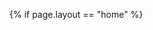 <script type="text/javascript" src="{{site.baseurl}}/js/smooth-scroll.min.js"></script>
<script type="text/javascript">
    (function() {
        var header = document.getElementById("header");
        var headerHeight = getHeaderHeight() + 5;

        function getHeaderHeight() {
            //return header.getBoundingClientRect().height;
            var position = header.getBoundingClientRect();
            return position.height;
        }

        var scroll = new SmoothScroll('a[href*="#"]', {
            // Speed & Easing
            speed: 500, // Integer. How fast to complete the scroll in milliseconds
            offset: headerHeight // Integer or Function returning an integer. How far to offset the scrolling anchor location in pixels
        });

        window.onresize = function(event) {
            headerHeight = getHeaderHeight();
        };
    })();
</script>
{% if page.layout == "home" %}
    <script type="text/javascript">
        (function() {
            'use strict';

            var windowHeight = calculateHeight();

            var sections = document.querySelectorAll('section [id]');
            var navLinks = document.querySelectorAll('nav div a[href^="{{site.baseurl}}/#"]');

            function getClosestSection() {
                var index = -1;
                var max = 0;
                for(var i = 0, n = sections.length; i < n; i++) {
                    var percentage = getPercentage(sections[i]);

                    if(percentage <= 0) {
                        continue;
                    }

                    if(index == -1 || percentage > max) {
                        index = i;
                        max = percentage;
                    }
                }

                for(var i = 0, n = navLinks.length; i < n; i++) {
                    navLinks[i].classList.remove('is-selected');
                }

                if(index == -1) {
                    return;
                }

                selectLink(sections[index].id);
            }

            function getPercentage(element) {
                var position = element.getBoundingClientRect();

                var top = Math.max(0, position.top);
                var bottom = Math.min(windowHeight, position.bottom);
                if(position.top > windowHeight || position.bottom < 0) {
                    return 0;
                }

                return (bottom - top) / windowHeight;
            }

            function selectLink(id) {
                for(var i = 0, n = navLinks.length; i < n; i++) {
                    var element = navLinks[i];

                    if(element.href.split("#")[1] == id) {
                        element.classList.add('is-selected');
                    }
                }
            }

            function calculateHeight() {
                var w = window,
                    d = document,
                    e = d.documentElement,
                    g = d.getElementsByTagName('body')[0],
                    y = w.innerHeight|| e.clientHeight|| g.clientHeight;

                return y;
            }

            window.onresize = function(event) {
                windowHeight = calculateHeight();
                getClosestSection();
            };

            window.onscroll = function(event) {
                getClosestSection();
            };
        })();
    </script>
    <script type="text/javascript">
    (function() {
        var frames = document.getElementsByClassName("frame");

        for(var i = 0, n = frames.length; i < n; i++) {
            var degrees = Math.random() * 3 - 1.5;

            frames[i].setAttribute("style", "-ms-transform: rotate(" + degrees + "deg);");
            frames[i].setAttribute("style", "-webkit-transform: rotate(" + degrees + "deg);");
            frames[i].setAttribute("style", "transform: rotate(" + degrees + "deg);");
        }
    })();
    </script>
{% endif %}
{% if page.layout == "blog-post" %}
    <script type="text/javascript">
        function serialize(form) {
            if (!form || form.nodeName !== "FORM") {
                return
            }
            var i, j, q = [];
            for (i = form.elements.length - 1; i >= 0; i = i - 1) {
                if (form.elements[i].name === "") {
                    continue
                }
                switch (form.elements[i].nodeName) {
                    case "INPUT":
                        switch (form.elements[i].type) {
                            case "checkbox":
                            case "radio":
                                if (form.elements[i].checked) {
                                    q.push(form.elements[i].name + "=" + encodeURIComponent(form.elements[i].value))
                                }
                                break;
                            case "file":
                                break;
                            default:
                                q.push(form.elements[i].name + "=" + encodeURIComponent(form.elements[i].value));
                                break;
                        }
                        break;
                    case "TEXTAREA":
                        q.push(form.elements[i].name + "=" + encodeURIComponent(form.elements[i].value));
                        break;
                    case "SELECT":
                        switch (form.elements[i].type) {
                            case "select-one":
                                q.push(form.elements[i].name + "=" + encodeURIComponent(form.elements[i].value));
                                break;
                            case "select-multiple":
                                for (j = form.elements[i].options.length - 1; j >= 0; j = j - 1) {
                                    if (form.elements[i].options[j].selected) {
                                        q.push(form.elements[i].name + "=" + encodeURIComponent(form.elements[i].options[j].value))
                                    }
                                }
                                break
                        }
                        break;
                    case "BUTTON":
                        switch (form.elements[i].type) {
                            case "reset":
                            case "submit":
                            case "button":
                                q.push(form.elements[i].name + "=" + encodeURIComponent(form.elements[i].value));
                                break
                        }
                        break
                }
            }
            return q.join("&")
        };
    </script>
    <script type="text/javascript">
        function reply(id) {
            var parent = document.getElementById("comment-form-parent");
            parent.value = id;
            
            var label = document.getElementById("replying-label");
            label.classList.remove("hidden");
        }
    
        function cancelReply() {
            var parent = document.getElementById("comment-form-parent");
            parent.value = "";
            
            var label = document.getElementById("replying-label");
            label.classList.add("hidden");
        }
        
        (function() {
            var form = document.getElementById("comment-form");
            var button = document.getElementById("comment-form-submit");
            var buttonContent = button.innerHTML;
            var log = document.getElementById("comment-log");
            
            var timeout = null;

            form.onsubmit = function(event) {
                event.preventDefault();

                sendData();
            };

            function sendData() {
                disableButton();

                var xhr = new XMLHttpRequest();
                var fd = new FormData(form);

                xhr.onload = function(event) {
                    if(xhr.status == 200) {
                        onSuccess();
                    } else {
                        onError();
                    }

                    enableButton();
                };

                xhr.onerror = function(event) {
                    onError();

                    enableButton();
                };

                xhr.open(form.method, form.action);
                xhr.setRequestHeader('Content-Type', 'application/x-www-form-urlencoded');
                xhr.send(serialize(form));
            }

            function onSuccess() {
                log.classList.remove("hidden");
                log.classList.remove("error");
                log.classList.add("success");
                
                clearTimeout(timeout);
                timeout = setTimeout(function() { log.classList.add("hidden"); }, 7000);
                
                log.innerHTML = "<i class='fa fa-check-circle' aria-hidden='true'></i> <strong>Thanks for your comment!</strong> It will show on the site in a few seconds."
            }

            function onError() {
                log.classList.remove("hidden");
                log.classList.remove("success");
                log.classList.add("error");
                
                clearTimeout(timeout);
                timeout = setTimeout(function() { log.classList.add("hidden"); }, 7000);
                
                log.innerHTML = "<i class='fa fa-exclamation-circle' aria-hidden='true'></i> <strong>Sorry, there was an error with your submission.</strong> Please make sure all required fields have been completed and try again."
            }
            
            function enableButton() {
                button.innerHTML = buttonContent;
                button.disabled = false;
            }
            
            function disableButton() {
                button.innerHTML = "<div class='loader'></div>";
                button.disabled = true;
            }
        })();
    </script>
{% endif %}
<script type="text/javascript">
    var navbar = document.getElementById("navbar");
    var shadow = document.getElementById("shadow");
 
    function openNav() {
        navbar.style.left = "0";
        shadow.style.display = "inline";
        shadow.style.visibility = "visible";
    }
 
    function closeNav() {
        navbar.style.left = "-10em";
        shadow.style.display = "none";
        shadow.style.visibility = "hidden";
    }
</script>
</body>
</html>